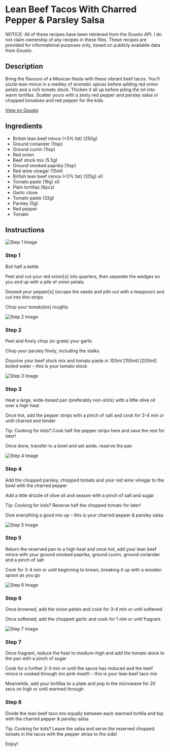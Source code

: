 # Lean Beef Tacos With Charred Pepper & Parsley Salsa

NOTICE: All of these recipes have been retrieved from the Gousto API. I do not claim ownership of any recipes in these files. These recipes are provided for informational purposes only, based on publicly available data from Gousto.

## Description

Bring the flavours of a Mexican fiesta with these vibrant beef tacos. You’ll sizzle lean mince in a medley of aromatic spices before adding red onion petals and a rich tomato stock. Thicken it all up before piling the lot into warm tortillas. Scatter yours with a zesty red pepper and parsley salsa or chopped tomatoes and red pepper for the kids. 

[View on Gousto](https://www.gousto.co.uk/recipes/cookbook/lean-beef-tacos-with-charred-pepper-coriander-salsa)

## Ingredients

- British lean beef mince (<5% fat) (250g)
- Ground coriander (1tsp)
- Ground cumin (1tsp)
- Red onion
- Beef stock mix (5.5g)
- Ground smoked paprika (1tsp)
- Red wine vinegar (15ml)
- British lean beef mince (<5% fat) (125g) x0
- Tomato paste (16g) x0
- Plain tortillas (6pcs)
- Garlic clove
- Tomato paste (32g)
- Parsley (5g)
- Red pepper
- Tomato

## Instructions

![Step 1 Image](https://production-media.gousto.co.uk/cms/recipe-step-image/step-1-1688133940577-x200.jpg)

### Step 1

Boil half a kettle

Peel and cut your red onion[s] into quarters, then separate the wedges so you end up with a pile of onion petals

Deseed your pepper[s] (scrape the seeds and pith out with a teaspoon) and cut into thin strips

Chop your tomato[es] roughly

![Step 2 Image](https://production-media.gousto.co.uk/cms/recipe-step-image/step-2-1688133943413-x200.jpg)

### Step 2

Peel and finely chop (or grate) your garlic

Chop your parsley finely, including the stalks

Dissolve your beef stock mix and tomato paste in 100ml <span class="text-purple">[150ml]</span><span class="text-danger"> [200ml] </span>boiled water – this is your tomato stock

![Step 3 Image](https://production-media.gousto.co.uk/cms/recipe-step-image/step-3-1688133946303-x200.jpg)

### Step 3

Heat a large, wide-based pan (preferably non-stick) with a little olive oil over a high heat

Once hot, add the pepper strips with a pinch of salt and cook for 3-4 min or until charred and tender

<span class="text-danger">Tip: Cooking for kids? Cook half the pepper strips here and save the rest for later!</span>

Once done, transfer to a bowl and set aside, reserve the pan

![Step 4 Image](https://production-media.gousto.co.uk/cms/recipe-step-image/step-4-1688133948867-x200.jpg)

### Step 4

Add the chopped parsley, chopped tomato and your red wine vinegar to the bowl with the charred pepper

Add a little drizzle of olive oil and season with a pinch of salt and sugar

<span class="text-danger">Tip: Cooking for kids? Reserve half the chopped tomato for later!</span>

Give everything a good mix up – this is your charred pepper & parsley salsa

![Step 5 Image](https://production-media.gousto.co.uk/cms/recipe-step-image/step-5-1688133951895-x200.jpg)

### Step 5

Return the reserved pan to a high heat and once hot, add your lean beef mince with your ground smoked paprika, ground cumin, ground coriander and a pinch of salt

Cook for 3-4 min or until beginning to brown, breaking it up with a wooden spoon as you go

![Step 6 Image](https://production-media.gousto.co.uk/cms/recipe-step-image/step-6-1688133954846-x200.jpg)

### Step 6

Once browned, add the onion petals and cook for 3-4 min or until softened

Once softened, add the chopped garlic and cook for 1 min or until fragrant

![Step 7 Image](https://production-media.gousto.co.uk/cms/recipe-step-image/step-7-1688133957804-x200.jpg)

### Step 7

Once fragrant, reduce the heat to medium-high and add the tomato stock to the pan with a pinch of sugar

Cook for a further 2-3 min or until the sauce has reduced and the beef mince is cooked through (no pink meat!) – this is your lean beef taco mix

Meanwhile, add your tortillas to a plate and pop in the microwave for 20 secs on high or until warmed through

### Step 8

Divide the lean beef taco mix equally between each warmed tortilla and top with the charred pepper & parsley salsa

<span class="text-danger">Tip: Cooking for kids? Leave the salsa and serve the reserved chopped tomato in the tacos with the pepper strips to the side!</span>

Enjoy!

